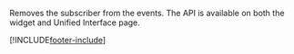 Removes the subscriber from the events. The API is available on both the widget and Unified Interface page.

[!INCLUDE[footer-include](../../../../../../includes/footer-banner.md)]
